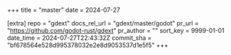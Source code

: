 +++
title = "master"
date = 2024-07-27

[extra]
repo = "gdext"
docs_rel_url = "gdext/master/godot"
pr_url = "https://github.com/godot-rust/gdext"
pr_author = ""
sort_key = 9999-01-01
date_time = 2024-07-27T22:43:32Z
commit_sha = "bf678564e528d995378032e2e8d9053537d1e5f5"
+++


